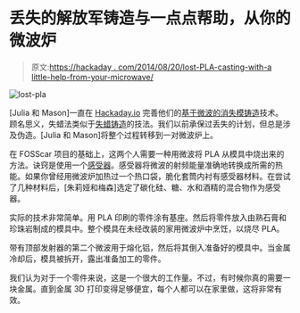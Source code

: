 # 丢失的解放军铸造与一点点帮助，从你的微波炉

> 原文:[https://hackaday . com/2014/08/20/lost-PLA-casting-with-a little-help-from-your-microwave/](https://hackaday.com/2014/08/20/lost-pla-casting-with-a-little-help-from-your-microwave/)

![lost-pla](../Images/4bef6e6b124385eb8041d3ba8e5c0ba2.png)

[Julia 和 Mason]一直在 [Hackaday.io](http://hackaday.io/) 完善他们的[基于微波的消失模铸造](http://hackaday.io/project/2434)技术。顾名思义，失蜡法类似于[失蜡铸造](http://en.wikipedia.org/wiki/Lost-wax_casting)的技法。我们以前承保过丢失的计划，但总是涉及伪造。[Julia 和 Mason]将整个过程转移到一对微波炉上。

在 FOSScar 项目的基础上，这两个人需要一种用微波将 PLA 从模具中烧出来的方法。诀窍是使用一个[感受器](http://en.wikipedia.org/wiki/Susceptor)。感受器将微波的射频能量准确地转换成所需的热能。如果你曾经用微波炉加热过一个热口袋，脆化套筒内衬有感受器材料。在尝试了几种材料后，[朱莉娅和梅森]选定了碳化硅、糖、水和酒精的混合物作为感受器。

实际的技术非常简单。用 PLA 印刷的零件涂有基座。然后将零件放入由熟石膏和珍珠岩制成的模具中。整个模具在未经改装的家用微波炉中烹饪，以烧尽 PLA。

带有顶部发射器的第二个微波用于熔化铝，然后将其倒入准备好的模具中。当金属冷却后，模具被拆开，露出准备加工的零件。

我们认为对于一个零件来说，这是一个很大的工作量。不过，有时候你真的需要一块金属。直到金属 3D 打印变得足够便宜，每个人都可以在家里做，这将非常有效。
